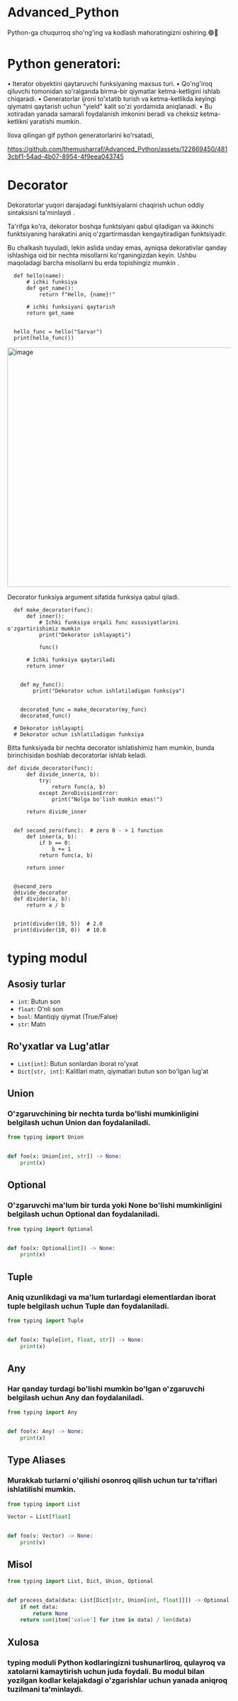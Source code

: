 # Advanced_Python

Python-ga chuqurroq sho'ng'ing va kodlash mahoratingizni oshiring.🟢📡

# Python generatori:

• Iterator obyektini qaytaruvchi funksiyaning maxsus turi.
• Qo'ng'iroq qiluvchi tomonidan so'ralganda birma-bir qiymatlar ketma-ketligini ishlab chiqaradi.
• Generatorlar ijroni to'xtatib turish va ketma-ketlikda keyingi qiymatni qaytarish uchun "yield" kalit so'zi yordamida
aniqlanadi.
• Bu xotiradan yanada samarali foydalanish imkonini beradi va cheksiz ketma-ketlikni yaratishi mumkin.

Ilova qilingan gif python generatorlarini ko'rsatadi,

https://github.com/themusharraf/Advanced_Python/assets/122869450/4813cbf1-54ad-4b07-8954-4f9eea043745

# Decorator

Dekoratorlar yuqori darajadagi funktsiyalarni chaqirish uchun oddiy sintaksisni ta'minlaydi .

Ta'rifga ko'ra, dekorator boshqa funktsiyani qabul qiladigan va ikkinchi funktsiyaning harakatini aniq o'zgartirmasdan
kengaytiradigan funktsiyadir.

Bu chalkash tuyuladi, lekin aslida unday emas, ayniqsa dekorativlar qanday ishlashiga oid bir nechta misollarni
ko'rganingizdan keyin. Ushbu maqoladagi barcha misollarni bu erda topishingiz mumkin .

      def hello(name):
          # ichki funksiya
          def get_name():
              return f"Hello, {name}!"

          # ichki funksiyani qaytarish
          return get_name


      hello_func = hello("Sarvar")
      print(hello_func())

<img width="539" alt="image" src="https://github.com/themusharraf/Advanced_Python/assets/122869450/7ad2db79-74a5-4660-a414-dcfef0edf978">

Decorator funksiya argument sifatida funksiya qabul qiladi.

      def make_decorator(func):
          def inner():
              # Ichki funksiya orqali func xususiyatlarini o'zgartirishimiz mumkin
              print("Dekorator ishlayapti")

              func()

          # Ichki funksiya qaytariladi
          return inner


        def my_func():
            print("Dekorator uchun ishlatiladigan funksiya")


        decorated_func = make_decorator(my_func)
        decorated_func()

      # Dekorator ishlayapti
      # Dekorator uchun ishlatiladigan funksiya

Bitta funksiyada bir nechta decorator ishlatishimiz ham mumkin, bunda birinchisidan boshlab decoratorlar ishlab keladi.

    def divide_decorator(func):
          def divide_inner(a, b):
              try:
                  return func(a, b)
              except ZeroDivisionError:
                  print("Nolga bo'lish mumkin emas!")

          return divide_inner


      def second_zero(func):  # zero 0 - > 1 function
          def inner(a, b):
              if b == 0:
                  b += 1
              return func(a, b)

          return inner


      @second_zero
      @divide_decorator
      def divider(a, b):
          return a / b


      print(divider(10, 5))  # 2.0
      print(divider(10, 0))  # 10.0

# typing modul

## Asosiy turlar

- `int`: Butun son
- `float`: O'nli son
- `bool`: Mantiqiy qiymat (True/False)
- `str`: Matn

## Ro'yxatlar va Lug'atlar

- `List[int]`: Butun sonlardan iborat ro'yxat
- `Dict[str, int]`: Kalitlari matn, qiymatlari butun son bo'lgan lug'at

## Union

### O'zgaruvchining bir nechta turda bo'lishi mumkinligini belgilash uchun Union dan foydalaniladi.

```python
from typing import Union


def foo(x: Union[int, str]) -> None:
    print(x)
```

## Optional

### O'zgaruvchi ma'lum bir turda yoki None bo'lishi mumkinligini belgilash uchun Optional dan foydalaniladi.

```python
from typing import Optional


def foo(x: Optional[int]) -> None:
    print(x)
```

## Tuple

### Aniq uzunlikdagi va ma'lum turlardagi elementlardan iborat tuple belgilash uchun Tuple dan foydalaniladi.

```python
from typing import Tuple


def foo(x: Tuple[int, float, str]) -> None:
    print(x)
```

## Any

### Har qanday turdagi bo'lishi mumkin bo'lgan o'zgaruvchi belgilash uchun Any dan foydalaniladi.

```python
from typing import Any


def foo(x: Any) -> None:
    print(x)
```

## Type Aliases

### Murakkab turlarni o'qilishi osonroq qilish uchun tur ta'riflari ishlatilishi mumkin.

```python
from typing import List

Vector = List[float]


def foo(v: Vector) -> None:
    print(v)
```

## Misol

```python
from typing import List, Dict, Union, Optional


def process_data(data: List[Dict[str, Union[int, float]]]) -> Optional[float]:
    if not data:
        return None
    return sum(item['value'] for item in data) / len(data)
```

## Xulosa

### typing moduli Python kodlaringizni tushunarliroq, qulayroq va xatolarni kamaytirish uchun juda foydali. Bu modul bilan yozilgan kodlar kelajakdagi o'zgarishlar uchun yanada aniqroq tuzilmani ta'minlaydi.